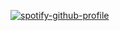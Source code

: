 [![spotify-github-profile](https://spotify-github-profile.vercel.app/api/view?uid=mrjamesweston&cover_image=true&theme=natemoo-re)](https://github.com/kittinan/spotify-github-profile)
